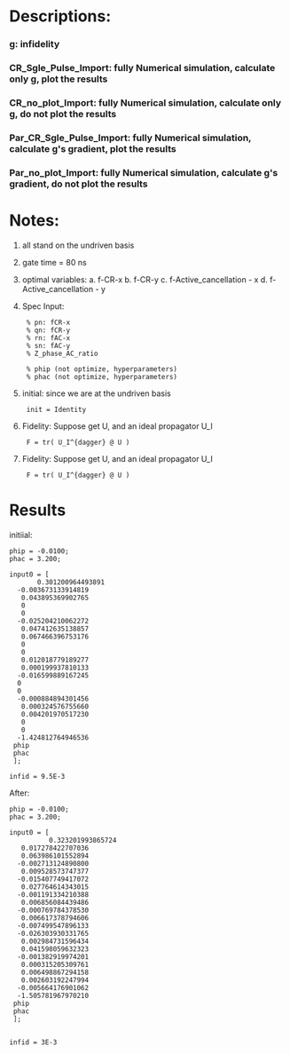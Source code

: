 # Descriptions:

### g: infidelity

### CR_Sgle_Pulse_Import: fully Numerical simulation, calculate only g, plot the results

### CR_no_plot_Import: fully Numerical simulation, calculate only g, do not plot the results

### Par_CR_Sgle_Pulse_Import: fully Numerical simulation, calculate  g's gradient, plot the results

### Par_no_plot_Import: fully Numerical simulation, calculate  g's gradient, do not plot the results

# Notes:
1. all stand on the undriven basis
2. gate time = 80 ns
3. optimal variables: 
a. f-CR-x
b. f-CR-y
c. f-Active_cancellation - x
d. f-Active_cancellation - y

4. Spec
Input:

        % pn: fCR-x
        % qn: fCR-y
        % rn: fAC-x
        % sn: fAC-y
        % Z_phase_AC_ratio

        % phip (not optimize, hyperparameters)
        % phac (not optimize, hyperparameters)

5. initial:
    since we are at the undriven basis
    
        init = Identity
    
6. Fidelity:
    Suppose get U, and an ideal propagator U_I
    
        F = tr( U_I^{dagger} @ U )
6. Fidelity:
    Suppose get U, and an ideal propagator U_I
    
        F = tr( U_I^{dagger} @ U )

# Results
initiial:

    phip = -0.0100;
    phac = 3.200;

    input0 = [    
           0.301200964493891
      -0.003673133914819
       0.043895369902765
       0
       0
      -0.025204210062272
       0.047412635138857
       0.067466396753176
       0
       0
       0.012018779189277
       0.000199937810133
      -0.016599889167245
      0
      0
      -0.000884894301456
       0.000324576755660
       0.004201970517230
       0
       0
      -1.424812764946536
     phip
     phac
     ];

    infid = 9.5E-3

After:

    phip = -0.0100;
    phac = 3.200;

    input0 = [    
              0.323201993865724
       0.017278422707036
       0.063986101552894
      -0.002713124890800
       0.009528573747377
      -0.015407749417072
       0.027764614343015
      -0.001191334210388
       0.006856084439486
      -0.000769784378530
       0.006617378794606
      -0.007499547896133
      -0.026303930331765
       0.002984731596434
       0.041598059632323
      -0.001382919974201
       0.000315205309761
       0.006498867294158
       0.002603192247994
      -0.005664176901062
      -1.505781967970210
     phip
     phac
     ];


    infid = 3E-3

